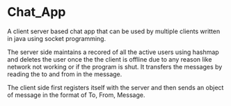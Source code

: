 # Chat_App
A client server based chat app that can be used by multiple clients written in java using socket programming.

The server side maintains a recored of all the active users using hashmap and deletes the user once the the client is offline due to any reason like network not working or if the program is shut. It transfers the messages by reading the to and from in the message. 

The client side first registers itself with the server and then sends an object of message in the format of To, From, Message. 

